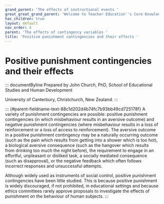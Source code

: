 ```yaml
---
grand_parent: 'The effects of instructional events '
great_great_grand_parent: 'Welcome to Teacher Education''s Core Knowledge and Skills.'
has_children: true
layout: default
nav_order: 4
parent: 'The effects of contingency variables '
title: 'Positive punishment contingencies and their effects '
---
```

# Positive punishment contingencies and their effects 


::: documentByline
Prepared by John Church, PhD, School of Educational Studies and Human
Development

University of Canterbury, Christchurch, New Zealand.
:::

::: {#parent-fieldname-text-88c1d202d4b74fc7b93bb49cd725178f}
A variety of punishment contingencies are possible: positive punishment
contingencies (in which misbehaviour results in an aversive outcome) and
negative punishment contingencies (where misbehaviour results in a loss
of reinforcement or a loss of access to reinforcement). The aversive
outcome in a positive punishment contingency may be a naturally
occurring outcome (such as the pain which results from getting into a
shower which is too hot), a biological aversive consequence (such as the
hangover which results from drinking too much the night before), the
requirement to engage in an effortful, unpleasant or disliked task, a
socially mediated consequence (such as disapproval), or the negative
feedback which often follows incorrect responses and unsuccessful
attempts.

Although widely used as instruments of social control, positive
punishment contingencies have been little studied. This is because
positive punishment is widely discouraged, if not prohibited, in
educational settings and because ethics committees rarely approve
proposals to investigate the effects of punishment on the behaviour of
human subjects.
:::

